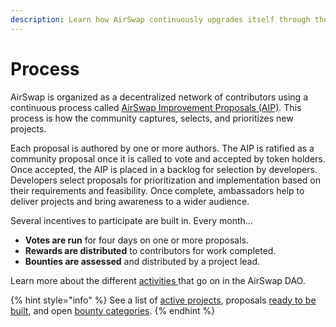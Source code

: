 ```yaml
---
description: Learn how AirSwap continuously upgrades itself through the community
---
```


# Process

AirSwap is organized as a decentralized network of contributors using a continuous process called [AirSwap Improvement Proposals (AIP)](https://github.com/airswap/AIPs/issues/1). This process is how the community captures, selects, and prioritizes new projects.

Each proposal is authored by one or more authors. The AIP is ratified as a community proposal once it is called to vote and accepted by token holders. Once accepted, the AIP is placed in a backlog for selection by developers. Developers select proposals for prioritization and implementation based on their requirements and feasibility. Once complete, ambassadors help to deliver projects and bring awareness to a wider audience.

Several incentives to participate are built in. Every month…

* **Votes are run** for four days on one or more proposals.
* **Rewards are distributed** to contributors for work completed.
* **Bounties are assessed** and distributed by a project lead.

Learn more about the different [activities ](../activities/overview.md)that go on in the AirSwap DAO.

{% hint style="info" %}
See a list of [active projects](https://github.com/airswap/AIPs/issues), proposals [ready to be built](https://github.com/airswap/AIPs/issues), and open [bounty categories](bounties.md).
{% endhint %}
